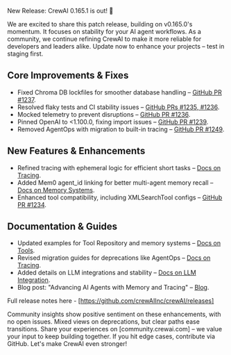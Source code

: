 New Release: CrewAI 0.165.1 is out! 🚨

We are excited to share this patch release, building on v0.165.0's momentum. It focuses on stability for your AI agent workflows. As a community, we continue refining CrewAI to make it more reliable for developers and leaders alike. Update now to enhance your projects – test in staging first.

## Core Improvements & Fixes
- Fixed Chroma DB lockfiles for smoother database handling – [GitHub PR #1237](https://github.com/crewAIInc/crewAI/pull/1237).
- Resolved flaky tests and CI stability issues – [GitHub PRs #1235, #1236](https://github.com/crewAIInc/crewAI/pull/1235).
- Mocked telemetry to prevent disruptions – [GitHub PR #1236](https://github.com/crewAIInc/crewAI/pull/1236).
- Pinned OpenAI to <1.100.0, fixing import issues – [GitHub PR #1239](https://github.com/crewAIInc/crewAI/pull/1239).
- Removed AgentOps with migration to built-in tracing – [GitHub PR #1249](https://github.com/crewAIInc/crewAI/pull/1249).

## New Features & Enhancements
- Refined tracing with ephemeral logic for efficient short tasks – [Docs on Tracing](https://docs.crewai.com/core-concepts/tracing).
- Added Mem0 agent_id linking for better multi-agent memory recall – [Docs on Memory Systems](https://docs.crewai.com/core-concepts/memory).
- Enhanced tool compatibility, including XMLSearchTool configs – [GitHub PR #1234](https://github.com/crewAIInc/crewAI/pull/1234).

## Documentation & Guides
- Updated examples for Tool Repository and memory systems – [Docs on Tools](https://docs.crewai.com/core-concepts/tools).
- Revised migration guides for deprecations like AgentOps – [Docs on Tracing](https://docs.crewai.com/core-concepts/tracing).
- Added details on LLM integrations and stability – [Docs on LLM Integration](https://docs.crewai.com/core-concepts/llms).
- Blog post: "Advancing AI Agents with Memory and Tracing" – [Blog](https://blog.crewai.com/).

Full release notes here - [https://github.com/crewAIInc/crewAI/releases]

Community insights show positive sentiment on these enhancements, with no open issues. Mixed views on deprecations, but clear paths ease transitions. Share your experiences on [community.crewai.com] – we value your input to keep building together. If you hit edge cases, contribute via GitHub. Let's make CrewAI even stronger!